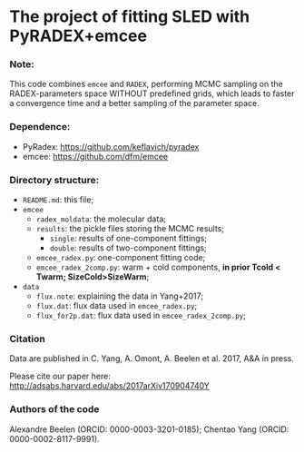 # The project of fitting SLED with PyRADEX+emcee
 
### Note: 

This code combines `emcee` and `RADEX`, performing MCMC sampling on the RADEX-parameters space WITHOUT predefined grids, which leads to faster a convergence time and a better sampling of the parameter space.


### Dependence:

- PyRadex: https://github.com/keflavich/pyradex
- emcee: https://github.com/dfm/emcee

### Directory structure:

- `README.md`: this file;
- `emcee`
	- `radex_moldata`: the molecular data;
	- `results`: the pickle files storing the MCMC results;
		- `single`: results of one-component fittings;
		- `double`: results of two-component fittings;
	- `emcee_radex.py`: one-component fitting code;
	- `emcee_radex_2comp.py`: warm + cold components, **in prior Tcold < Twarm; SizeCold>SizeWarm**;
- `data`
	- `flux.note`: explaining the data in Yang+2017;
	- `flux.dat`: flux data used in `emcee_radex.py`;
	- `flux_for2p.dat`: flux data used in `emcee_radex_2comp.py`;

### Citation
Data are published in C. Yang, A. Omont, A. Beelen et al. 2017, A&A in press. 

Please cite our paper here: http://adsabs.harvard.edu/abs/2017arXiv170904740Y

### Authors of the code

Alexandre Beelen (ORCID: 0000-0003-3201-0185); Chentao Yang (ORCID: 0000-0002-8117-9991).